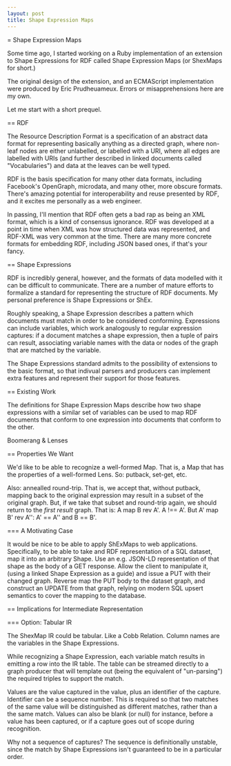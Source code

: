 ```yaml
---
layout: post
title: Shape Expression Maps
---
```

= Shape Expression Maps

Some time ago,
I started working on
a Ruby implementation of
an extension to
Shape Expressions
for
RDF
called
Shape Expression Maps
(or ShexMaps for short.)

The original design of the extension,
and an ECMAScript implementation
were produced by Eric Prudheuameux.
Errors or misapprehensions here are my own.

Let me start with a short prequel.

== RDF

The Resource Description Format
is a specification of an abstract data format
for representing basically anything
as a directed graph,
where non-leaf nodes
are either unlabelled,
or labelled with a URI,
where all edges are labelled with URIs
(and further described in linked documents called "Vocabularies")
and data at the leaves can be well typed.

RDF is the basis specification
for many other data formats,
including Facebook's
OpenGraph,
microdata,
and many other, more obscure formats.
There's amazing potential for interoperability and reuse
presented by RDF,
and it excites me personally as a web engineer.

In passing,
I'll mention that RDF often gets a bad rap
as being an XML format,
which is a kind of consensus ignorance.
RDF was developed at a point in time when XML
was how structured data was represented,
and RDF-XML was very common at the time.
There are many more concrete formats
for embedding RDF,
including JSON based ones, if that's your fancy.

== Shape Expressions

RDF is incredibly general, however,
and the formats of data modelled with it can be difficult to communicate.
There are a number of mature efforts to formalize a standard
for representing the structure of RDF documents.
My personal preference is Shape Expressions
or ShEx.

Roughly speaking,
a Shape Expression describes
a pattern which documents must match
in order to be considered
conforming.
Expressions can include variables,
which work analogously to
regular expression captures:
if a document matches a shape expression,
then a tuple of pairs can result,
associating variable names with
the data or nodes of the graph
that are matched by the variable.

The Shape Expressions standard
admits to the possibility of extensions to the basic format,
so that indivual parsers and producers
can implement extra features
and represent their support for those features.

== Existing Work

The definitions for Shape Expression Maps
describe how two shape expressions
with a similar set of variables
can be used to map
RDF documents that conform to one expression
into documents that conform to the other.

Boomerang & Lenses

== Properties We Want

We'd like to be able to recognize a well-formed Map.
That is, a Map that has the properties of a well-formed Lens.
So: putback, set-get, etc.

Also: annealled round-trip.
That is,
we accept that, without putback,
mapping back to the original expression
may result in a subset of the original graph.
But, if we take that subset
and round-trip again,
we should return to the _first result_ graph.
That is: A map B rev A'. A !== A'.
But A' map B' rev A'': A' == A'' and B == B'.

=== A Motivating Case

It would be nice to be able to apply ShExMaps to web applications.
Specifically, to be able to take
and RDF representation of a SQL dataset,
map it into an arbitrary Shape.
Use an e.g. JSON-LD representation of that shape
as the body of a GET response.
Allow the client to manipulate it,
(using a linked Shape Expression as a guide)
and issue a PUT with their changed graph.
Reverse map the PUT body to the dataset graph,
and construct an UPDATE from that graph,
relying on modern SQL upsert semantics to cover the mapping to the database.

== Implications for Intermediate Representation

=== Option: Tabular IR

The ShexMap IR could be tabular.
Like a Cobb Relation.
Column names are the variables in the Shape Expressions.

While recognizing a Shape Expression,
each variable match
results in emitting a row into the IR table.
The table can be streamed directly to a graph producer
that will template out
(being the equivalent of "un-parsing")
the required triples to support the match.

Values are the value captured in the value,
plus an identifier of the capture.
Identifier can be a sequence number.
This is required so that two matches of the same value
will be distinguished as different matches,
rather than a the same match.
Values can also be blank
(or null)
for instance, before a value has been captured,
or if a capture goes out of scope during recognition.

Why not a sequence of captures?
The sequence is definitionally unstable,
since the match by Shape Expressions
isn't guaranteed to be in a particular order.
